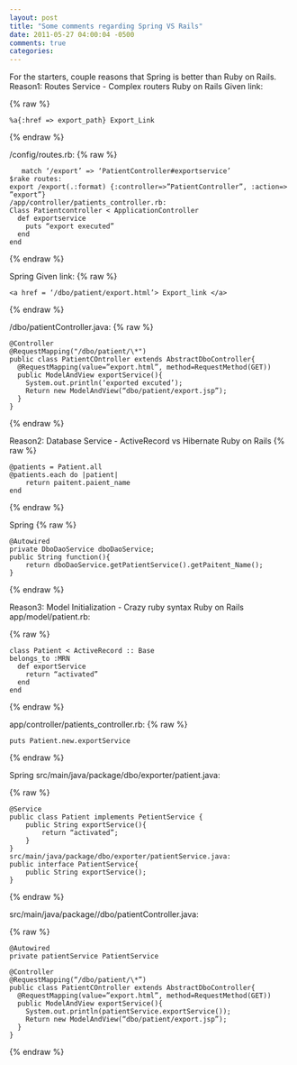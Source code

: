 ```yaml
---
layout: post
title: "Some comments regarding Spring VS Rails"
date: 2011-05-27 04:00:04 -0500
comments: true
categories:
---
```

For the starters, couple reasons that Spring is better than Ruby on Rails.
Reason1: Routes Service - Complex routers
Ruby on Rails
Given link:

{% raw %}
```
%a{:href => export_path} Export_Link
```
{% endraw %}





/config/routes.rb:
{% raw %}
```
   match ‘/export’ => ‘PatientController#exportservice’
$rake routes:
export /export(.:format) {:controller=>”PatientController”, :action=> ”export”}
/app/controller/patients_controller.rb:
Class Patientcontroller < ApplicationController
  def exportservice
    puts “export executed”  
  end
end
```
{% endraw %}

Spring
   Given link:
{% raw %}
```
<a href = ‘/dbo/patient/export.html’> Export_link </a>
```
{% endraw %}


/dbo/patientController.java:
{% raw %}
```
@Controller
@RequestMapping("/dbo/patient/\*")
public class PatientCOntroller extends AbstractDboController{
  @RequestMapping(value=”export.html”, method=RequestMethod(GET))
  public ModelAndView exportService(){
    System.out.println(‘exported excuted’);
    Return new ModelAndView(“dbo/patient/export.jsp”);
  }
}
```
{% endraw %}





Reason2: Database Service - ActiveRecord vs Hibernate
Ruby on Rails
{% raw %}
```
@patients = Patient.all
@patients.each do |patient|
    return paitent.paient_name
end
```
{% endraw %}

Spring
{% raw %}
```
@Autowired
private DboDaoService dboDaoService;
public String function(){
    return dboDaoService.getPatientService().getPaitent_Name();
}
```
{% endraw %}


Reason3: Model Initialization - Crazy ruby syntax
Ruby on Rails
app/model/patient.rb:

{% raw %}
```
class Patient < ActiveRecord :: Base
belongs_to :MRN
  def exportService
    return “activated”
  end
end
```
{% endraw %}


app/controller/patients_controller.rb:
{% raw %}
```
puts Patient.new.exportService
```
{% endraw %}


Spring
src/main/java/package/dbo/exporter/patient.java:

{% raw %}
```
@Service
public class Patient implements PetientService {
    public String exportService(){
        return “activated”;
    }
}
src/main/java/package/dbo/exporter/patientService.java:
public interface PatientService{
    public String exportService();
}
```
{% endraw %}

src/main/java/package//dbo/patientController.java:

{% raw %}
```
@Autowired
private patientService PatientService

@Controller
@RequestMapping(“/dbo/patient/\*”)
public class PatientCOntroller extends AbstractDboController{
  @RequestMapping(value=”export.html”, method=RequestMethod(GET))
  public ModelAndView exportService(){
    System.out.println(patientService.exportService());
    Return new ModelAndView(“dbo/patient/export.jsp”);
  }
}
```
{% endraw %}
